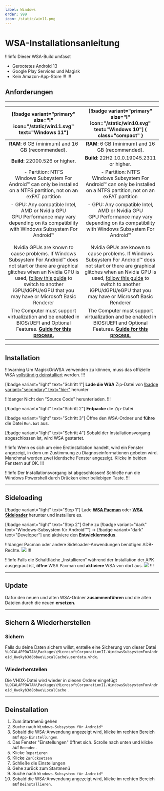 ```yaml
---
label: Windows
order: 999
icon: /static/win11.png
---
```


# WSA-Installationsanleitung

!!!info Dieser WSA-Build umfasst
- Gerootetes Android 13
- Google Play Services und Magisk
- Kein Amazon-App-Store
!!!
!!!

## Anforderungen
___
|     [!badge variant="primary" size="l" icon="/static/win11.svg" text="Windows 11"]    |    [!badge variant="primary" size="l" icon="/static/win10.svg" text="Windows 10"]  { class="compact" }     |
|:-------------------------:|:-----------------------:|
| **RAM**: 6 GB (minimum) and 16 GB (recommended).| **RAM**: 6 GB (minimum) and 16 GB (recommended).|
| **Build**: 22000.526 or higher.| **Build**: 22H2 10.0.19045.2311 or higher.|
| - Partition: NTFS <br /> Windows Subsystem For Android™ can only be installed on a NTFS partition, not on an exFAT partition |- Partition: NTFS <br /> Windows Subsystem For Android™ can only be installed on a NTFS partition, not on an exFAT partition|
|- GPU: Any compatible Intel, AMD or Nvidia GPU <br /> GPU Performance may vary depending on its compatibility with Windows Subsystem For Android™ <br /><br />Nvidia GPUs are known to cause problems. If Windows Subsystem For Android™ does not start or there are graphical glitches when an Nvidia GPU is used, [follow this guide](https://github.com/MustardChef/WSABuilds/blob/master/Guides/ChangingGPU.md) to switch to another iGPU/dGPU/eGPU  that you may have or Microsoft Basic Renderer|- GPU: Any compatible Intel, AMD or Nvidia GPU <br /> GPU Performance may vary depending on its compatibility with Windows Subsystem For Android™ <br /><br />Nvidia GPUs are known to cause problems. If Windows Subsystem For Android™ does not start or there are graphical glitches when an Nvidia GPU is used, [follow this guide](https://github.com/MustardChef/WSABuilds/blob/master/Guides/ChangingGPU.md) to switch to  another iGPU/dGPU/eGPU  that you may have or Microsoft Basic Renderer|
| The Computer must support virtualization and be enabled in BIOS/UEFI and Optional Features. [**Guide for this process.**](https://support.microsoft.com/en-us/windows/enable-virtualization-on-windows-11-pcs-c5578302-6e43-4b4b-a449-8ced115f58e1)| The Computer must support virtualization and be enabled in BIOS/UEFI and Optional Features. [**Guide for this process.**](https://support.microsoft.com/en-us/windows/enable-virtualization-on-windows-11-pcs-c5578302-6e43-4b4b-a449-8ced115f58e1)|

___
## Installation

!!!warning Um MagiskOnWSA verwenden zu können, muss das offizielle WSA [vollständig deinstalliert](#uninstallation) werden.
!!!

[!badge variant="light" text="Schritt 1"] **Lade die WSA** Zip-Datei von [!badge variant="secondary" text="hier"](https://github.com/MustardChef/WSABuilds#downloads) herunter

!!!danger Nicht den "Source Code" herunterladen.
!!!

[!badge variant="light" text="Schritt 2"] **Entpacke** die Zip-Datei

[!badge variant="light" text="Schritt 3"] Öffne den WSA-Ordner und **führe** die Datei `Run.bat` aus.

[!badge variant="light" text="Schritt 4"] Sobald der Installationsvorgang abgeschlossen ist, wird WSA gestartet.

!!!info Wenn es sich um eine Erstinstallation handelt, wird ein Fenster angezeigt, in dem um Zustimmung zu Diagnoseinformationen gebeten wird. Manchmal werden zwei identische Fenster angezeigt. Klicke in beiden Fenstern auf OK.
!!!

!!!info Der Installationsvorgang ist abgeschlossen!
Schließe nun die Windows Powershell durch Drücken einer beliebigen Taste.
!!!

___
## Sideloading

[!badge variant="light" text="Step 1"] Lade [**WSA Pacman**](https://github.com/alesimula/wsa_pacman/releases) oder [**WSA Sideloader**](https://github.com/infinitepower18/WSA-Sideloader) herunter und installiere es.

[!badge variant="light" text="Step 2"] Gehe zu [!badge variant="dark" text="Windows-Subsystem für Android™"] → [!badge variant="dark" text="Developer"] und aktiviere den **Entwicklermodus**.

!!!danger Pacman oder andere Sideloader-Anwendungen benötigen ADB-Rechte.
![](https://media.discordapp.net/attachments/1015131233824538624/1062611905249820733/allow.png)
!!!

!!!info Falls die Schaltfläche „Installieren“ während der Installation der APK ausgegraut ist, **öffne** WSA Pacman und **aktiviere** WSA von dort aus.
![](https://media.discordapp.net/attachments/1015131233824538624/1062610433506287708/WSA-pacman_x7UaiviLSW.png)
!!!

___
## Update

Dafür den neuen und alten WSA-Ordner **zusammenführen** und die alten Dateien durch die neuen **ersetzen.**

___
## Sichern & Wiederherstellen

### Sichern
Falls du deine Daten sichern willst, erstelle eine Sicherung von dieser Datei </br> `%LOCALAPPDATA%\Packages\MicrosoftCorporationII.WindowsSubsystemForAndroid_8wekyb3d8bbwe\LocalCache\userdata.vhdx`.

### Wiederherstellen
Die VHDX-Datei wird wieder in diesen Ordner eingefügt </br> `%LOCALAPPDATA%\Packages\MicrosoftCorporationII.WindowsSubsystemForAndroid_8wekyb3d8bbwe\LocalCache` .

___
## Deinstallation

1. Zum Startmenü gehen
2. Suche nach `Windows-Subsystem für Android™`
3. Sobald die WSA-Anwendung angezeigt wird, klicke im rechten Bereich auf `App-Einstellungen`.
4. Das Fenster "Einstellungen" öffnet sich. Scrolle nach unten und klicke auf `Beenden`.
5. Klicke `Reparieren`
6. Klicke `Zurücksetzen`
7. Schließe die Einstellungen
8. Gehe zurück zum Startmenü
9. Suche nach `Windows-Subsystem für Android™`
10. Sobald die WSA-Anwendung angezeigt wird, klicke im rechten Bereich auf `Deinstallieren`.
